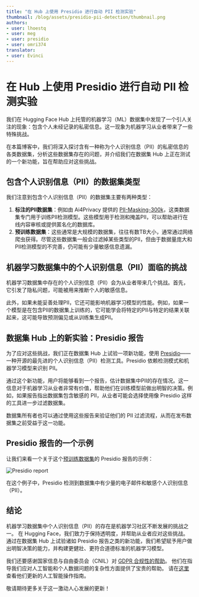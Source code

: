 ```yaml
---
title: "在 Hub 上使用 Presidio 进行自动 PII 检测实验"
thumbnail: /blog/assets/presidio-pii-detection/thumbnail.png
authors:
- user: lhoestq
- user: meg
- user: presidio
- user: omri374
translator:
- user: Evinci
---
```


# 在 Hub 上使用 Presidio 进行自动 PII 检测实验

我们在 Hugging Face Hub 上托管的机器学习（ML）数据集中发现了一个引人关注的现象：包含个人未经记录的私密信息。这一现象为机器学习从业者带来了一些特殊挑战。 

在本篇博客中，我们将深入探讨含有一种称为个人识别信息（PII）的私密信息的各类数据集，分析这些数据集存在的问题，并介绍我们在数据集 Hub 上正在测试的一个新功能，旨在帮助应对这些挑战。

## 包含个人识别信息（PII）的数据集类型

我们注意到包含个人识别信息（PII）的数据集主要有两种类型：

1. **标注的PII数据集**：例如由 Ai4Privacy 提供的 [PII-Masking-300k](https://huggingface.co/datasets/ai4privacy/pii-masking-300k)，这类数据集专门用于训练PII检测模型。这些模型用于检测和掩盖PII，可以帮助进行在线内容审核或提供匿名化的数据库。
2. **预训练数据集**：这些通常是大规模的数据集，往往有数TB大小，通常通过网络爬虫获得。尽管这些数据集一般会过滤掉某些类型的PII，但由于数据量庞大和PII检测模型的不完善，仍可能有少量敏感信息遗漏。

## 机器学习数据集中的个人识别信息（PII）面临的挑战

机器学习数据集中存在的个人识别信息（PII）会为从业者带来几个挑战。首先，它引发了隐私问题，可能被用来推断个人的敏感信息。

此外，如果未能妥善处理PII，它还可能影响机器学习模型的性能。例如，如果一个模型是在包含PII的数据集上训练的，它可能学会将特定的PII与特定的结果关联起来，这可能导致预测偏见或从训练集生成PII。

## 数据集 Hub 上的新实验：Presidio 报告

为了应对这些挑战，我们正在数据集 Hub 上试验一项新功能，使用 [Presidio](https://github.com/microsoft/presidio)——一种开源的最先进的个人识别信息（PII）检测工具。Presidio 依赖检测模式和机器学习模型来识别 PII。

通过这个新功能，用户将能够看到一个报告，估计数据集中PII的存在情况。这一信息对于机器学习从业者非常有价值，帮助他们在训练模型前做出明智的决策。例如，如果报告指出数据集包含敏感的 PII，从业者可能会选择使用像 Presidio 这样的工具进一步过滤数据集。

数据集所有者也可以通过使用这些报告来验证他们的 PII 过滤流程，从而在发布数据集之前受益于这一功能。

## Presidio 报告的一个示例

让我们来看一个关于这个[预训练数据集](https://huggingface.co/datasets/allenai/c4)的 Presidio 报告的示例：

![Presidio report](https://mac--img.oss-cn-hangzhou.aliyuncs.com/presidio_report.png)

在这个例子中，Presidio 检测到数据集中有少量的电子邮件和敏感个人识别信息（PII）。

## 结论

机器学习数据集中个人识别信息（PII）的存在是机器学习社区不断发展的挑战之一。 在 Hugging Face，我们致力于保持透明度，并帮助从业者应对这些挑战。 通过在数据集 Hub 上试验诸如 Presidio 报告之类的新功能，我们希望赋予用户做出明智决策的能力，并构建更健壯、更符合道德标准的机器学习模型。

我们还要感谢国家信息与自由委员会（CNIL）对 [GDPR 合规性的帮助](https://huggingface.co/blog/cnil)。 他们在指导我们应对人工智能和个人数据问题的复杂性方面提供了宝贵的帮助。 请在[这里](https://www.cnil.fr/fr/ai-how-to-sheets)查看他们更新的人工智能操作指南。

敬请期待更多关于这一激动人心发展的更新！